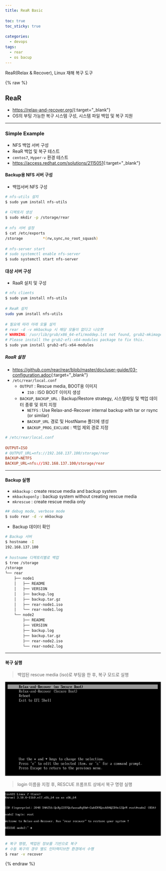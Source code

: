 ```yaml
---
title: ReaR Basic 

toc: true
toc_sticky: true

categories:
  - devops
tags:
  - rear
  - os bacup
---
```


ReaR(Relax & Recover), Linux 재해 복구 도구

{% raw %}

## ReaR
- <https://relax-and-recover.org/>{:target="_blank"}  
- OS의 부팅 가능한 복구 시스템 구성, 시스템 파일 백업 및 복구 지원 

---

### Simple Example
- NFS 백업 서버 구성
- ReaR 백업 및 복구 테스트 
- `centos7`, `Hyper-v` 환경 테스트 
- <https://access.redhat.com/solutions/2115051>{:target="_blank"} 

#### Backup용 NFS 서버 구성 
- 백업서버 NFS 구성 
  
```sh
# nfs-utils 설치 
$ sudo yum install nfs-utils

# 디렉토리 생성 
$ sudo mkdir -p /storage/rear

# nfs 서버 설정 
$ cat /etc/exports
/storage         *(rw,sync,no_root_squash)

# nfs-server start 
# sudo systemctl enable nfs-server
$ sudo systemctl start nfs-server
```

#### 대상 서버 구성 
- RaaR 설치 및 구성 

```sh
# nfs clients 
$ sudo yum install nfs-utils

# ReaR 설치 
sudo yum install nfs-utils

# 필요에 따라 아래 모듈 설치
# rear -d -v mkbackup 시 해당 모듈이 없다고 나오면
# WARNING: /usr/lib/grub/x86_64-efi/moddep.lst not found, grub2-mkimage will likely fail. 
# Please install the grub2-efi-x64-modules package to fix this.
$ sudo yum install grub2-efi-x64-modules
```

##### RaaR 설정 
- <https://github.com/rear/rear/blob/master/doc/user-guide/03-configuration.adoc>{:target="_blank"} 
- `/etc/rear/local.conf`
  - `OUTPUT` : Rescue media, BOOT용 이미지
    - `ISO` : ISO BOOT 이미지 생성 
  - `BACKUP`, `BACKUP_URL` : Backup/Restore strategy, 시스템파일 및 백업 데이터 종류 및 위치 지정 
    - `NETFS` : Use Relax-and-Recover internal backup with tar or rsync (or similar)
    - `BACKUP_URL` 경로 및 HostName 폴더에 생성 
    - `BACKUP_PROG_EXCLUDE` : 백업 제외 경로 지정 

```conf
# /etc/rear/local.conf

OUTPUT=ISO
# OUTPUT_URL=nfs://192.168.137.100/storage/rear
BACKUP=NETFS
BACKUP_URL=nfs://192.168.137.100/storage/rear
```

---

#### Backup 실행
- `mkbackup` : create rescue media and backup system
- `mkbackuponly` : backup system without creating rescue media
- `mkrescue` : create rescue media only

```sh
## debug mode, verbose mode
$ sudo rear -d -v mkbackup
```

- Backup 데이터 확인 

```sh
# Backup 서버
$ hostname -I
192.168.137.100

# hostname 디렉토리별로 백업 
$ tree /storage
/storage
└── rear
    ├── node1
    │   ├── README
    │   ├── VERSION
    │   ├── backup.log
    │   ├── backup.tar.gz
    │   ├── rear-node1.iso
    │   └── rear-node1.log
    └── node2
        ├── README
        ├── VERSION
        ├── backup.log
        ├── backup.tar.gz
        ├── rear-node2.iso
        └── rear-node2.log
```

---

#### 복구 실행

> 백업된 rescue media (iso)로 부팅을 한 후, 복구 모드로 실행 

![](/images/2022-02-08-09-47-08.png)

> login 이름을 지정 후, RESCUE 프롬프트 상에서 복구 명령 실행 

![](/images/2022-02-08-09-59-07.png)

```sh
# 복구 명령, 백업된 정보를 기반으로 복구 
# 수동 복구의 경우 별도 인터렉티브한 환경에서 수행 
$ rear -v recover 
```


{% endraw %}
